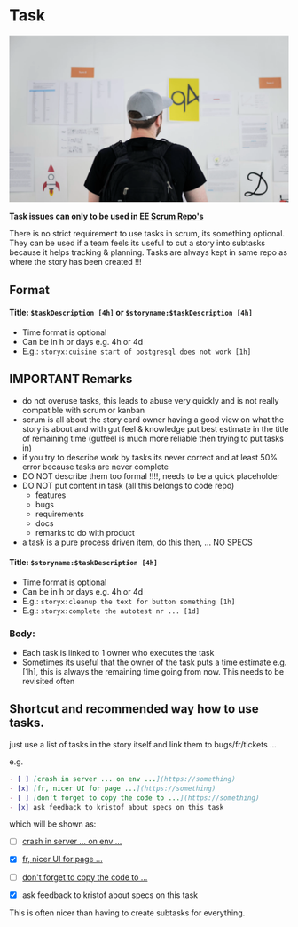 # Task

![](images/task.png)

**Task issues can only to be used in [EE Scrum Repo's](https://docs.grid.tf/dividi/efika/src/branch/master/Efika_Agile/EfikaProcess/repositories.md#scrum-repos)**


There is no strict requirement to use tasks in scrum, its something optional.
They can be used if a team feels its useful to cut a story into subtasks because it helps tracking & planning. Tasks are always kept in same repo as where the story has been created !!!

## Format

#### Title: `$taskDescription [4h]` or `$storyname:$taskDescription [4h]`

* Time format is optional
* Can be in h or days e.g. 4h or 4d
* E.g.: `storyx:cuisine start of postgresql does not work [1h]`


## IMPORTANT Remarks

* do not overuse tasks, this leads to abuse very quickly and is not really compatible with scrum or kanban
* scrum is all about the story card owner having a good view on what the story is about and with gut feel & knowledge put best estimate in the title of remaining time \(gutfeel is much more reliable then trying to put tasks in\)
* if you try to describe work by tasks its never correct and at least 50% error because tasks are never complete
* DO NOT describe them too formal !!!!, needs to be a quick placeholder
* DO NOT put content in task \(all this belongs to code repo\)
  * features
  * bugs
  * requirements
  * docs
  * remarks to do with product
* a task is a pure process driven item, do this then, ... NO SPECS

#### Title: `$storyname:$taskDescription [4h]`

* Time format is optional
* Can be in h or days e.g. 4h or 4d
* E.g.: `storyx:cleanup the text for button something [1h]`
* E.g.: `storyx:complete the autotest nr ... [1d]`

### Body:

* Each task is linked to 1 owner who executes the task
* Sometimes its useful that the owner of the task puts a time estimate e.g. \[1h\], this is always the remaining time going from now. This needs to be revisited often

## Shortcut and recommended way how to use tasks.

just use a list of tasks in the story itself and link them to bugs/fr/tickets ...

e.g.

```markdown
- [ ] [crash in server ... on env ...](https://something)
- [x] [fr, nicer UI for page ...](https://something)
- [ ] [don't forget to copy the code to ...](https://something)
- [x] ask feedback to kristof about specs on this task
```

which will be shown as:

- [ ] [crash in server ... on env ...](https://something)
- [x] [fr, nicer UI for page ...](https://something)
- [ ] [don't forget to copy the code to ...](https://something)
- [x] ask feedback to kristof about specs on this task


This is often nicer than having to create subtasks for everything.

